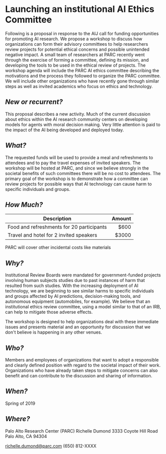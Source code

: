 # Launching an institutional AI Ethics Committee

Following is a proposal in response to the AIJ call for funding opportunities
for promoting AI research. We propose a workshop to discuss how organizations
can form their advisory committees to help researchers review projects for
potential ethical concerns and possible unintended negative impact. A small
team of researchers at PARC recently went through the exercise of forming a
committee, defining its mission, and developing the tools to be used in the
ethical review of projects. The workshop agenda will include the PARC AI ethics
committee describing the motivations and the process they followed to organize
the PARC committee. We will include other organizations who have recently gone
through similar steps as well as invited academics who focus on ethics and
technology.

## _New or recurrent?_
This proposal describes a new activity. Much of the current discussion about
ethics within the AI research community centers on developing models for agents
with moral decision making. Very little attention is paid to the impact of the
AI being developed and deployed today.

## _What?_
The requested funds will be used to provide a meal and refreshments to
attendees and to pay the travel expenses of invited speakers. The workshop
will be hosted at PARC, and since we believe strongly in the societal benefits
of such committees there will be no cost to attendees. The primary goal of the
workshop is to demonstrate how a committee can review projects for possible
ways that AI technology can cause harm to specific individuals and groups.

## _How Much?_
| Description | Amount|
|-------------|-------:|
Food and refreshments for 20 participants| $600
Travel and hotel for 2 invited speakers| $3000

PARC will cover other incidental costs like materials


## _Why?_
Institutional Review Boards were mandated for government-funded projects
involving human subjects studies due to past instances of harm that resulted
from such studies. With the increasing deployment of AI technology, we are
beginning to see similar harms to specific individuals and groups affected by
AI predictions, decision-making tools, and autonomous equipment (automobiles,
for example). We believe that an institutional ethics review committee, using a
model similar to that of an IRB, can help to mitigate those adverse effects.

The workshop is designed to help organizations deal with these immediate issues
and presents material and an opportunity for discussion that we don't believe
is happening in any other venues.

## _Who?_
Members and employees of organizations that want to adopt a responsible and
clearly defined position with regard to the societal impact of their work.
Organizations who have already taken steps to mitigate concerns can also
benefit and can contribute to the discussion and sharing of information.

## _When?_
Spring of 2019

## _Where?_
Palo Alto Research Center (PARC)
Richelle Dumond
3333 Coyote Hill Road
Palo Alto, CA 94304

richelle.dumond@parc.com
(650) 812-XXXX

